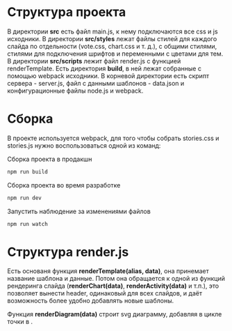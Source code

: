 # Структура проекта
В директории **src** есть файл main.js, к нему подключаются все css и js исходники. В директории **src/styles** лежат файлы стилей для каждого слайда по отдельности (vote.css, chart.css и т. д.), с общими стилями, стилями для подключения шрифтов и переменными с цветами для тем. В директории **src/scripts** лежит файл render.js с функцией renderTemplate.
Есть директория **build**, в ней лежат собранные с помощью webpack исходники.
В корневой директории есть скрипт сервера - server.js, файл с данными шаблонов - data.json и конфигурационные файлы node.js и webpack.

# Сборка
В проекте используется webpack, для того чтобы собрать stories.css и stories.js нужно воспользоваться одной из команд:

Сборка проекта в продакшн
```sh
npm run build
```
Сборка проекта во время разработке
```sh
npm run dev
```

Запустить наблюдение за изменениями файлов
```sh
npm run watch
```

# Структура render.js
Есть основаня функция **renderTemplate(alias, data)**, она принемает название шаблона и данные. Потом она обращается к одной из функций рендеринга слайда (**renderChart(data)**, **renderActivity(data)** и т.п.), это позволяет вынести header, одинаковый для всех слайдов, и даёт возможность более удобно добавлять новые шаблоны.

Функция **renderDiagram(data)** строит svg диаграмму, добавляя в цикле точки в <path>.